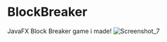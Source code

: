 # BlockBreaker
JavaFX Block Breaker game i made!
![Screenshot_7](https://user-images.githubusercontent.com/76265146/113339902-3a473c80-933c-11eb-983e-c5435584fc29.png)

